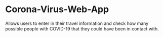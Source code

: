 # Corona-Virus-Web-App
Allows users to enter in their travel information and check how many possible people with COVID-19 that they could have been in contact with.
